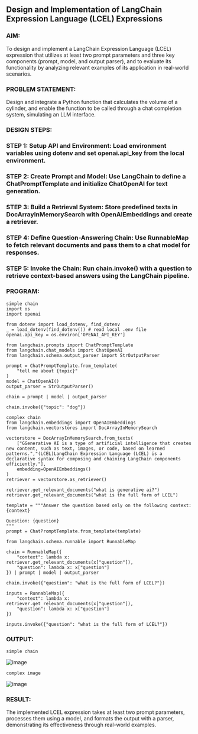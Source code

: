 ## Design and Implementation of LangChain Expression Language (LCEL) Expressions

### AIM:
To design and implement a LangChain Expression Language (LCEL) expression that utilizes at least two prompt parameters and three key components (prompt, model, and output parser), and to evaluate its functionality by analyzing relevant examples of its application in real-world scenarios.

### PROBLEM STATEMENT:

Design and integrate a Python function that calculates the volume of a cylinder, and enable the function to be called through a chat completion system, simulating an LLM interface.

### DESIGN STEPS:
### STEP 1: Setup API and Environment: Load environment variables using dotenv and set openai.api_key from the local environment.
### STEP 2: Create Prompt and Model: Use LangChain to define a ChatPromptTemplate and initialize ChatOpenAI for text generation.
### STEP 3: Build a Retrieval System: Store predefined texts in DocArrayInMemorySearch with OpenAIEmbeddings and create a retriever.
### STEP 4: Define Question-Answering Chain: Use RunnableMap to fetch relevant documents and pass them to a chat model for responses.
### STEP 5: Invoke the Chain: Run chain.invoke() with a question to retrieve context-based answers using the LangChain pipeline.

### PROGRAM:
```
simple chain
import os
import openai

from dotenv import load_dotenv, find_dotenv
_ = load_dotenv(find_dotenv()) # read local .env file
openai.api_key = os.environ['OPENAI_API_KEY']

from langchain.prompts import ChatPromptTemplate
from langchain.chat_models import ChatOpenAI
from langchain.schema.output_parser import StrOutputParser

prompt = ChatPromptTemplate.from_template(
    "tell me about {topic}"
)
model = ChatOpenAI()
output_parser = StrOutputParser()

chain = prompt | model | output_parser

chain.invoke({"topic": "dog"})
```

```
complex chain
from langchain.embeddings import OpenAIEmbeddings
from langchain.vectorstores import DocArrayInMemorySearch   

vectorstore = DocArrayInMemorySearch.from_texts(
    ["GGenerative AI is a type of artificial intelligence that creates new content, such as text, images, or code, based on learned patterns.","(LCEL)LangChain Expression Language (LCEL) is a declarative syntax for composing and chaining LangChain components efficiently."],
    embedding=OpenAIEmbeddings()
)
retriever = vectorstore.as_retriever()

retriever.get_relevant_documents("what is generative ai?")
retriever.get_relevant_documents("what is the full form of LCEL")
```
```
template = """Answer the question based only on the following context:
{context}

Question: {question}
"""
prompt = ChatPromptTemplate.from_template(template)

from langchain.schema.runnable import RunnableMap

chain = RunnableMap({
    "context": lambda x: retriever.get_relevant_documents(x["question"]),
    "question": lambda x: x["question"]
}) | prompt | model | output_parser

chain.invoke({"question": "what is the full form of LCEL?"})
```
```
inputs = RunnableMap({
    "context": lambda x: retriever.get_relevant_documents(x["question"]),
    "question": lambda x: x["question"]
})

inputs.invoke({"question": "what is the full form of LCEL?"})
```

### OUTPUT:
```
simple chain
```
![image](https://github.com/user-attachments/assets/783b8417-5c24-4379-af2c-bfd5603ff002)
```
complex image
```
![image](https://github.com/user-attachments/assets/f0898666-d9e3-4006-945a-8d14c7a56eec)

### RESULT:
The implemented LCEL expression takes at least two prompt parameters, processes them using a model, and formats the output with a parser, demonstrating its effectiveness through real-world examples.
